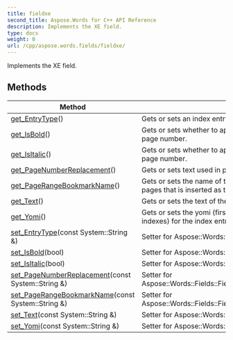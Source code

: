 ```yaml
---
title: fieldxe
second_title: Aspose.Words for C++ API Reference
description: Implements the XE field. 
type: docs
weight: 0
url: /cpp/aspose.words.fields/fieldxe/
---
```


Implements the XE field. 

## Methods

| Method | Description |
| --- | --- |
| [get_EntryType](./get_entrytype/)() | Gets or sets an index entry type.  |
| [get_IsBold](./get_isbold/)() | Gets or sets whether to apply bold formatting to the entry's page number.  |
| [get_IsItalic](./get_isitalic/)() | Gets or sets whether to apply italic formatting to the entry's page number.  |
| [get_PageNumberReplacement](./get_pagenumberreplacement/)() | Gets or sets text used in place of a page number.  |
| [get_PageRangeBookmarkName](./get_pagerangebookmarkname/)() | Gets or sets the name of the bookmark that marks a range of pages that is inserted as the entry's page number.  |
| [get_Text](./get_text/)() | Gets or sets the text of the entry.  |
| [get_Yomi](./get_yomi/)() | Gets or sets the yomi (first phonetic character for sorting indexes) for the index entry.  |
| [set_EntryType](./set_entrytype/)(const System::String &) | Setter for Aspose::Words::Fields::FieldXE::get_EntryType.  |
| [set_IsBold](./set_isbold/)(bool) | Setter for Aspose::Words::Fields::FieldXE::get_IsBold.  |
| [set_IsItalic](./set_isitalic/)(bool) | Setter for Aspose::Words::Fields::FieldXE::get_IsItalic.  |
| [set_PageNumberReplacement](./set_pagenumberreplacement/)(const System::String &) | Setter for Aspose::Words::Fields::FieldXE::get_PageNumberReplacement.  |
| [set_PageRangeBookmarkName](./set_pagerangebookmarkname/)(const System::String &) | Setter for Aspose::Words::Fields::FieldXE::get_PageRangeBookmarkName.  |
| [set_Text](./set_text/)(const System::String &) | Setter for Aspose::Words::Fields::FieldXE::get_Text.  |
| [set_Yomi](./set_yomi/)(const System::String &) | Setter for Aspose::Words::Fields::FieldXE::get_Yomi.  |
